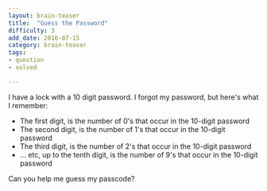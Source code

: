 ```yaml
---
layout: brain-teaser
title:  "Guess the Password"
difficulty: 3
add_date: 2016-07-15
category: brain-teaser
tags:
- question
- solved

---
```


I have a lock with a 10 digit password.  I forgot my password, but here's what I remember:

- The first digit, is the number of 0's that occur in the 10-digit password
- The second digit, is the number of 1's that occur in the 10-digit password
- The third digit, is the number of 2's that occur in the 10-digit password
- ... etc, up to the tenth digit, is the number of 9's that occur in the 10-digit password

Can you help me guess my passcode?

